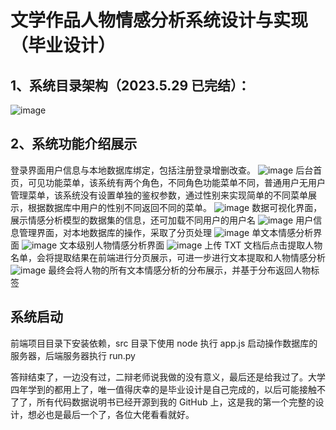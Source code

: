 # 文学作品人物情感分析系统设计与实现（毕业设计）

## 1、系统目录架构（2023.5.29 已完结）：

![image](https://github.com/Junk1024/Literary-Character-Emotion-Analysis-System/blob/main/img/content.png)

## 2、系统功能介绍展示

登录界面用户信息与本地数据库绑定，包括注册登录增删改查。
![image](https://github.com/Junk1024/Literary-Character-Emotion-Analysis-System/blob/main/img/load.png)
后台首页，可见功能菜单，该系统有两个角色，不同角色功能菜单不同，普通用户无用户管理菜单，该系统没有设置单独的鉴权参数，通过性别来实现简单的不同菜单展示，根据数据库中用户的性别不同返回不同的菜单。
![image](https://github.com/Junk1024/Literary-Character-Emotion-Analysis-System/blob/main/img/index.png)
数据可视化界面，展示情感分析模型的数据集的信息，还可加载不同用户的用户名
![image](https://github.com/Junk1024/Literary-Character-Emotion-Analysis-System/blob/main/img/data.png)
用户信息管理界面，对本地数据库的操作，采取了分页处理
![image](https://github.com/Junk1024/Literary-Character-Emotion-Analysis-System/blob/main/img/info.png)
单文本情感分析界面
![image](https://github.com/Junk1024/Literary-Character-Emotion-Analysis-System/blob/main/img/sentence.png)
文本级别人物情感分析界面
![image](https://github.com/Junk1024/Literary-Character-Emotion-Analysis-System/blob/main/img/article.png)
上传 TXT 文档后点击提取人物名单，会将提取结果在前端进行分页展示，可进一步进行文本提取和人物情感分析
![image](https://github.com/Junk1024/Literary-Character-Emotion-Analysis-System/blob/main/img/rolelist.png)
最终会将人物的所有文本情感分析的分布展示，并基于分布返回人物标签

## 系统启动

前端项目目录下安装依赖，src 目录下使用 node 执行 app.js 启动操作数据库的服务器，后端服务器执行 run.py

答辩结束了，一边没有过，二辩老师说我做的没有意义，最后还是给我过了。大学四年学到的都用上了，唯一值得庆幸的是毕业设计是自己完成的，以后可能接触不了了，所有代码数据说明书已经开源到我的 GitHub 上，这是我的第一个完整的设计，想必也是最后一个了，各位大佬看看就好。
